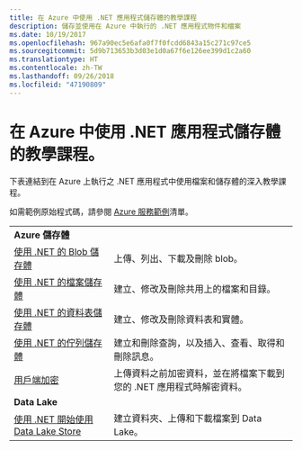 ```yaml
---
title: 在 Azure 中使用 .NET 應用程式儲存體的教學課程
description: 儲存並使用在 Azure 中執行的 .NET 應用程式物件和檔案
ms.date: 10/19/2017
ms.openlocfilehash: 967a90ec5e6afa0f7f0fcdd6843a15c271c97ce5
ms.sourcegitcommit: 5d9b713653b3d03e1d0a67f6e126ee399d1c2a60
ms.translationtype: HT
ms.contentlocale: zh-TW
ms.lasthandoff: 09/26/2018
ms.locfileid: "47190809"
---
```

# <a name="tutorials-for-working-with-storage-in-your-net-apps-on-azure"></a>在 Azure 中使用 .NET 應用程式儲存體的教學課程。

下表連結到在 Azure 上執行之 .NET 應用程式中使用檔案和儲存體的深入教學課程。

如需範例原始程式碼，請參閱 [Azure 服務範例](https://azure.microsoft.com/resources/samples/?platform=dotnet)清單。

| | |
|---|---|
| **Azure 儲存體** ||
| [使用 .NET 的 Blob 儲存體][1] | 上傳、列出、下載及刪除 blob。 |
| [使用 .NET 的檔案儲存體][4] | 建立、修改及刪除共用上的檔案和目錄。 | 
| [使用 .NET 的資料表儲存體][3] | 建立、修改及刪除資料表和實體。 |
| [使用 .NET 的佇列儲存體][2] | 建立和刪除查詢，以及插入、查看、取得和刪除訊息。 |
| [用戶端加密][5] | 上傳資料之前加密資料，並在將檔案下載到您的 .NET 應用程式時解密資料。 
|**Data Lake**||
| [使用 .NET 開始使用 Data Lake Store][6] | 建立資料夾、上傳和下載檔案到 Data Lake。 | 

[1]: /azure/storage/storage-dotnet-how-to-use-blobs
[2]: /azure/storage/storage-dotnet-how-to-use-queues
[3]: /azure/storage/storage-dotnet-how-to-use-tables
[4]: /azure/storage/storage-dotnet-how-to-use-files
[5]: /azure/storage/storage-client-side-encryption
[6]: /azure/data-lake-store/data-lake-store-get-started-net-sdk